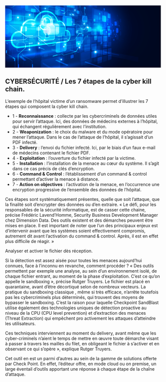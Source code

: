![Debian_logo-01](./images/Cloud-et-securite.png)

## CYBERSÉCURITÉ / Les 7 étapes de la cyber kill chain.

L’exemple de l’hôpital victime d’un ransomware permet d’illustrer les 7 étapes qui composent la cyber kill chain.

- 1 - **Reconnaissance** : collecte par les cybercriminels de données utiles pour servir l’attaque. Ici, des données de médecins externes à l’hôpital, qui échangent régulièrement avec l’institution.
- 2 - **Weaponization** : le choix du malware et du mode opératoire pour mener l’attaque. Dans le cas de l’attaque de l’hôpital, il s’agissait d’un PDF infecté.
- 3 - **Delivery** : l’envoi du fichier infecté. Ici, par le biais d’un faux e-mail de médecins contenant le fichier PDF.
- 4 - **Exploitation** : l’ouverture du fichier infecté par la victime.
- 5 - **Installation** : l’installation de la menace au cœur du système. Il s’agit dans ce cas précis de clés d’encryption.
- 6 - **Command & Control** : l’établissement d’un command & control permettant d’activer la menace à distance.
- 7 - **Action on objectives** : l’activation de la menace, en l’occurrence une encryption progressive de l’ensemble des données de l’hôpital.

Ces étapes sont systématiquement présentes, quelle que soit l’attaque, que la finalité soit d’encrypter des données ou d’en extraire. « Le défi, pour les responsables de la sécurité informatique, est de casser cette chaine, précise Frédéric Lavend’Homme, Security Business Development Manager chez Dimension Data. Des outils existent et des démarches peuvent être mises en place. Il est important de noter que l’un des principaux enjeux est d’intervenir avant que les systèmes soient effectivement compromis, autrement dit avant l’activation du command & control. Après, il est en effet plus difficile de réagir. »

Analyser et activer le fichier dès réception.

Si la détection est assez aisée pour toutes les menaces aujourd’hui connues, face à l’inconnu en revanche, comment procéder ? « Des outils permettent par exemple une analyse, au sein d’un environnement isolé, de chaque fichier entrant, au moment de la phase d’exploitation. C’est ce qu’on appelle le sandboxing », précise Rutger Truyers. Le fichier est placé en quarantaine, avant d’être décortiqué selon de nombreux vecteurs. La pratique du sandboxing classique , même si très efficace, n’arrête toutefois pas les cybercriminels plus déterminés, qui trouvent des moyens de bypasser le sandboxing. C’est la raison pour laquelle Checkpoint SandBlast utilise également des technologies uniques de détection proactive au niveau de la CPU (CPU level prevention) et d’extraction des menaces (Threat Extraction) qui empêchent pro activement les attaques d’atteindre les utilisateurs.

Ces techniques interviennent au moment du delivery, avant même que les cyber-criminels n’aient le temps de mettre en œuvre toute démarche visant à passer à travers les mailles du filet, en obligeant le fichier à s’activer et en observant ce qui s’opère », explique Rutger Truyers.

Cet outil en est un parmi d’autres au sein de la gamme de solutions offerte par Check Point. En effet, l’éditeur offre, en mode cloud ou on premise, un large éventail d’outils apportant une réponse à chaque étape de la chaîne d’attaque.
